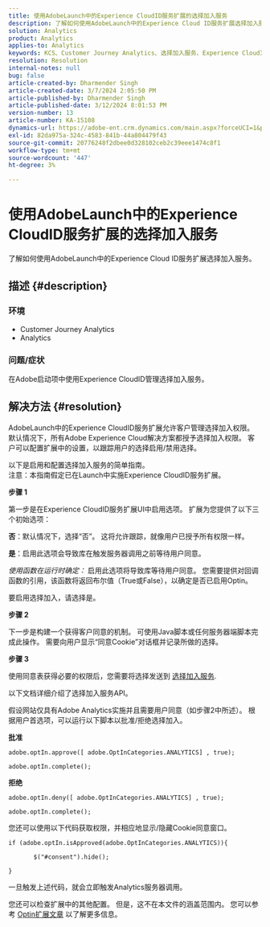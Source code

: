 ```yaml
---
title: 使用AdobeLaunch中的Experience CloudID服务扩展的选择加入服务
description: 了解如何使用AdobeLaunch中的Experience Cloud ID服务扩展选择加入服务。
solution: Analytics
product: Analytics
applies-to: Analytics
keywords: KCS、Customer Journey Analytics、选择加入服务、Experience CloudID服务扩展、AdobeLaunch、Adobe Analytics
resolution: Resolution
internal-notes: null
bug: false
article-created-by: Dharmender Singh
article-created-date: 3/7/2024 2:05:50 PM
article-published-by: Dharmender Singh
article-published-date: 3/12/2024 8:01:53 PM
version-number: 13
article-number: KA-15108
dynamics-url: https://adobe-ent.crm.dynamics.com/main.aspx?forceUCI=1&pagetype=entityrecord&etn=knowledgearticle&id=9324ddc9-8bdc-ee11-904d-6045bd006d92
exl-id: 82da975a-324c-4583-841b-44a804479f43
source-git-commit: 20776248f2dbee0d328102ceb2c39eee1474c8f1
workflow-type: tm+mt
source-wordcount: '447'
ht-degree: 3%

---
```


# 使用AdobeLaunch中的Experience CloudID服务扩展的选择加入服务


了解如何使用AdobeLaunch中的Experience Cloud ID服务扩展选择加入服务。

## 描述 {#description}


### 环境

- Customer Journey Analytics
- Analytics




### 问题/症状

在Adobe启动项中使用Experience CloudID管理选择加入服务。


## 解决方法 {#resolution}


AdobeLaunch中的Experience CloudID服务扩展允许客户管理选择加入权限。 默认情况下，所有Adobe Experience Cloud解决方案都授予选择加入权限。 客户可以配置扩展中的设置，以跟踪用户的选择启用/禁用选择。

以下是启用和配置选择加入服务的简单指南。
<br>注意：本指南假定已在Launch中实施Experience CloudID服务扩展。<br>


<b>步骤 1</b>

第一步是在Experience CloudID服务扩展UI中启用选项。 扩展为您提供了以下三个初始选项：

<b>否</b>：默认情况下，选择“否”。 这将允许跟踪，就像用户已授予所有权限一样。

<b>是</b>：启用此选项会导致库在触发服务器调用之前等待用户同意。

*使用函数在运行时确定：* 启用此选项将导致库等待用户同意。 您需要提供对回调函数的引用，该函数将返回布尔值（True或False），以确定是否已启用Optin。

要启用选择加入，请选择是。



<b>步骤 2</b>

下一步是构建一个获得客户同意的机制。 可使用Java脚本或任何服务器端脚本完成此操作。 需要向用户显示“同意Cookie”对话框并记录所做的选择。



<b>步骤 3</b>

使用同意表获得必要的权限后，您需要将选择发送到 [选择加入服务](https://experienceleague.adobe.com/docs/id-service/using/implementation/opt-in-service/launch.html).

以下文档详细介绍了选择加入服务API。

假设网站仅具有Adobe Analytics实施并且需要用户同意（如步骤2中所述）。 根据用户首选项，可以运行以下脚本以批准/拒绝选择加入。

<b>批准</b>


```
adobe.optIn.approve([ adobe.OptInCategories.ANALYTICS] , true);

adobe.optIn.complete();
```




<b>拒绝</b>


```
adobe.optIn.deny([ adobe.OptInCategories.ANALYTICS] , true);

adobe.optIn.complete();
```




您还可以使用以下代码获取权限，并相应地显示/隐藏Cookie同意窗口。


```
if (adobe.optIn.isApproved(adobe.OptInCategories.ANALYTICS)){

       $("#consent").hide();

}
```




一旦触发上述代码，就会立即触发Analytics服务器调用。

您还可以检查扩展中的其他配置。 但是，这不在本文件的涵盖范围内。 您可以参考 [Optin扩展文章](https://experienceleague.adobe.com/docs/id-service/using/implementation/opt-in-service/launch.html) 以了解更多信息。
